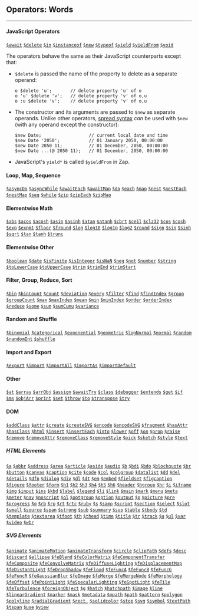 ## Operators: Words

---

#### JavaScript Operators

[`$await`](https://developer.mozilla.org/en-US/docs/Web/JavaScript/Reference/Operators/await) [`$delete`](https://developer.mozilla.org/en-US/docs/Web/JavaScript/Reference/Operators/delete) [`$in`](https://developer.mozilla.org/en-US/docs/Web/JavaScript/Reference/Operators/in) [`$instanceof`](https://developer.mozilla.org/en-US/docs/Web/JavaScript/Reference/Operators/instanceof) [`$new`](https://developer.mozilla.org/en-US/docs/Web/JavaScript/Reference/Operators/new) [`$typeof`](https://developer.mozilla.org/en-US/docs/Web/JavaScript/Reference/Operators/typeof) [`$yield`](https://developer.mozilla.org/en-US/docs/Web/JavaScript/Reference/Operators/yield) [`$yieldFrom`](https://developer.mozilla.org/en-US/docs/Web/JavaScript/Reference/Operators/yield*) [`$void`](https://developer.mozilla.org/en-US/docs/Web/JavaScript/Reference/Operators/void)   

The operators behave the same as their JavaScript counterparts except that:

  * `$delete` is passed the name of the property to delete as a separate operand:

    ```
    o $delete 'u';       // delete property 'u' of o
    o 'u' $delete 'v';   // delete property 'v' of o,u
    o :u $delete 'v';    // delete property 'v' of o,u
    ```
  
  * The constructor and its arguments are passed to `$new` as separate operands. Unlike other operators, [spread syntax](?Spread) _can_ be used with `$new` (with any operand except the constructor):

    ```
    $new Date;                  // current local date and time
    $new Date '2050';           // 01 January 2050, 00:00:00
    $new Date 2050 11;          // 01 December, 2050, 00:00:00
    $new Date ...(@ 2050 11);   // 01 December, 2050, 00:00:00
    ```

  * JavaScript's `yield*` is called `$yieldFrom` in Zap.

#### Loop, Map, Sequence

[`$asyncDo`](?Generators#do-and-while) [`$asyncWhile`](?Generators#do-and-while) 
[`$awaitEach`](?Loops#async-loops) [`$awaitMap`](?Loops#async-loops)  [`$do`](?Generators#do-and-while) [`$each`](?Loops)  [`$map`](?Loops) [`$nest`](?Generators#nest) [`$nestEach`](?Loops#nested-loops) [`$nestMap`](?Loops#nested-loops) [`$seq`](?Generators#seq) [`$while`](?Generators#do-and-while) [`$zip`](?Generators#zip) [`$zipEach`](?Loops#zipped-loops) [`$zipMap`](?Loops#zipped-loops) 

#### Elementwise Math

[`$abs`](?Elementwise) [`$acos`](?Elementwise) [`$acosh`](?Elementwise) [`$asin`](?Elementwise) [`$asinh`](?Elementwise) [`$atan`](?Elementwise) [`$atanh`](?Elementwise) [`$cbrt`](?Elementwise) [`$ceil`](?Elementwise) [`$clz32`](?Elementwise) [`$cos`](?Elementwise) [`$cosh`](?Elementwise) [`$exp`](?Elementwise) [`$expm1`](?Elementwise) [`$floor`](?Elementwise) [`$fround`](?Elementwise) [`$log`](?Elementwise) [`$log10`](?Elementwise) [`$log1p`](?Elementwise)  [`$log2`](?Elementwise) [`$round`](?Elementwise) [`$sign`](?Elementwise) [`$sin`](?Elementwise) [`$sinh`](?Elementwise) [`$sqrt`](?Elementwise) [`$tan`](?Elementwise) [`$tanh`](?Elementwise) [`$trunc`](?Elementwise)

#### Elementwise Other

[`$boolean`](?Elementwise) [`$date`](?Elementwise) [`$isFinite`](?Elementwise) [`$isInteger`](?Elementwise) [`$isNaN`](?Elementwise) [`$neg`](?Elementwise) [`$not`](?Elementwise) [`$number`](?Elementwise) [`$string`](?Elementwise) [`$toLowerCase`](?Elementwise) [`$toUpperCase`](?Elementwise) [`$trim`](?Elementwise) [`$trimEnd`](?Elementwise) [`$trimStart`](?Elementwise)   

#### Filter, Group, Reduce, Sort

[`$bin`](?Order-and-Bin#bin)  [`$binCount`](?Order-and-Bin#bin) [`$count`](?Reduce#count) [`$deviation`](?Reduce#sum) [`$every`](?Reduce#every) [`$filter`](?Filter-and-Group#filter)  [`$find`](?Reduce#find) [`$findIndex`](?Reduce#find) [`$group`](?Filter-and-Group#group) [`$groupCount`](?Filter-and-Group#group) [`$max`](?Reduce#min) [`$maxIndex`](?Reduce#min) [`$mean`](?Reduce#sum) [`$min`](?Reduce#min) [`$minIndex`](?Reduce#min) [`$order`](?Order-and-Bin#order) [`$orderIndex`](?Order-and-Bin#order) [`$reduce`](?Reduce) [`$some`](?Reduce#every) [`$sum`](?Reduce#sum) [`$sumCumu`](?Reduce#sum-cumu) [`$variance`](?Reduce#sum)

#### Random and Shuffle
[`$binomial`](?Random-and-Shuffle#binomial) [`$categorical`](?Random-and-Shuffle#categorical) [`$exponential`](?Random-and-Shuffle#exponential) [`$geometric`](?Random-and-Shuffle#geometric) [`$logNormal`](?Random-and-Shuffle#log-normal) [`$normal`](?Random-and-Shuffle#normal) [`$random`](?Random-and-Shuffle#random) [`$randomInt`](?Random-and-Shuffle#random-int) [`$shuffle`](?Random-and-Shuffle#shuffle)

#### Import and Export
[`$export`](?Import-and-Export#export) [`$import`](?Import-and-Export#import) [`$importAll`](?Import-and-Export#import-all)  [`$importAs`](?Import-and-Export#import-as) [`$importDefault`](?Import-and-Export#import-default)

#### Other

[`$at`](?Get-Property#at) [`$array`](?Spread#array)  [`$arrObj`](?Tabular-Data#array-of-objects) [`$assign`](?Set-Property#copy-properties) [`$awaitTry`](?Errors) [`$class`](?Object-Oriented-Programming#extends-example) [`$debugger`](?Print-and-Debug#debugger) [`$extends`](?Object-Oriented-Programming#extends-example) [`$get`](?Get-Property#get) [`$if`](?Conditional) [`$ms`](?Print-and-Debug#ms) [`$objArr`](?Tabular-Data#object-of-arrays) [`$print`](?Print-and-Debug#print) [`$set`](?Set-Property#set) [`$throw`](?Errors) [`$to`](?Set-Property#to) [`$transpose`](?Tabular-Data#transpose) [`$try`](?Errors)

#### DOM

[`$addClass`](?DOM#add-class) [`$attr`](?DOM#attr) [`$create`](?DOM#create) [`$createSVG`](?DOM#create) [`$encode`](?DOM#encode) [`$encodeSVG`](?DOM#encode) [`$fragment`](?DOM#fragment) [`$hasAttr`](?DOM#has-attr) [`$hasClass`](?DOM#has-attr) [`$html`](?DOM#html) [`$insert`](?DOM#insert) [`$insertEach`](?DOM#insert-each) [`$into`](?DOM#into) [`$lower`](?DOM#lower) [`$off`](?DOM#on) [`$on`](?DOM#on) [`$prop`](?DOM#attr) [`$raise`](?DOM#lower) [`$remove`](?DOM#remove) [`$removeAttr`](?DOM#remove-attr) [`$removeClass`](?DOM#add-class) [`$removeStyle`](?DOM#remove-attr)  [`$pick`](?DOM#pick) [`$sketch`](?DOM#sketch) [`$style`](?DOM#attr) [`$text`](?DOM#html)

##### HTML Elements

[`$a`](?DOM#create-convenience) [`$abbr`](?DOM#create-convenience) [`$address`](?DOM#create-convenience) [`$area`](?DOM#create-convenience) [`$article`](?DOM#create-convenience) [`$aside`](?DOM#create-convenience) [`$audio`](?DOM#create-convenience) [`$b`](?DOM#create-convenience) [`$bdi`](?DOM#create-convenience) [`$bdo`](?DOM#create-convenience) [`$blockquote`](?DOM#create-convenience) [`$br`](?DOM#create-convenience) [`$button`](?DOM#create-convenience) [`$canvas`](?DOM#create-convenience) [`$caption`](?DOM#create-convenience) [`$cite`](?DOM#create-convenience) [`$code`](?DOM#create-convenience) [`$col`](?DOM#create-convenience) [`$colgroup`](?DOM#create-convenience) [`$datalist`](?DOM#create-convenience) [`$dd`](?DOM#create-convenience) [`$del`](?DOM#create-convenience) [`$details`](?DOM#create-convenience) [`$dfn`](?DOM#create-convenience) [`$dialog`](?DOM#create-convenience) [`$div`](?DOM#create-convenience) [`$dl`](?DOM#create-convenience) [`$dt`](?DOM#create-convenience) [`$em`](?DOM#create-convenience) [`$embed`](?DOM#create-convenience) [`$fieldset`](?DOM#create-convenience) [`$figcaption`](?DOM#create-convenience) [`$figure`](?DOM#create-convenience) [`$footer`](?DOM#create-convenience) [`$form`](?DOM#create-convenience) [`$h1`](?DOM#create-convenience) [`$h2`](?DOM#create-convenience) [`$h3`](?DOM#create-convenience) [`$h4`](?DOM#create-convenience) [`$h5`](?DOM#create-convenience) [`$h6`](?DOM#create-convenience) [`$header`](?DOM#create-convenience) [`$hgroup`](?DOM#create-convenience) [`$hr`](?DOM#create-convenience) [`$i`](?DOM#create-convenience) [`$iframe`](?DOM#create-convenience) [`$img`](?DOM#create-convenience) [`$input`](?DOM#create-convenience) [`$ins`](?DOM#create-convenience) [`$kbd`](?DOM#create-convenience) [`$label`](?DOM#create-convenience) [`$legend`](?DOM#create-convenience) [`$li`](?DOM#create-convenience) [`$link`](?DOM#create-convenience) [`$main`](?DOM#create-convenience) [`$mark`](?DOM#create-convenience) [`$menu`](?DOM#create-convenience) [`$meta`](?DOM#create-convenience) [`$meter`](?DOM#create-convenience) [`$nav`](?DOM#create-convenience) [`$noscript`](?DOM#create-convenience) [`$ol`](?DOM#create-convenience) [`$optgroup`](?DOM#create-convenience) [`$option`](?DOM#create-convenience) [`$output`](?DOM#create-convenience) [`$p`](?DOM#create-convenience) [`$picture`](?DOM#create-convenience) [`$pre`](?DOM#create-convenience) [`$progress`](?DOM#create-convenience) [`$q`](?DOM#create-convenience) [`$rb`](?DOM#create-convenience) [`$rp`](?DOM#create-convenience) [`$rt`](?DOM#create-convenience) [`$rtc`](?DOM#create-convenience) [`$ruby`](?DOM#create-convenience) [`$s`](?DOM#create-convenience) [`$samp`](?DOM#create-convenience) [`$script`](?DOM#create-convenience) [`$section`](?DOM#create-convenience) [`$select`](?DOM#create-convenience) [`$slot`](?DOM#create-convenience) [`$small`](?DOM#create-convenience) [`$source`](?DOM#create-convenience) [`$span`](?DOM#create-convenience) [`$strong`](?DOM#create-convenience) [`$sub`](?DOM#create-convenience) [`$summary`](?DOM#create-convenience) [`$sup`](?DOM#create-convenience) [`$table`](?DOM#create-convenience) [`$tbody`](?DOM#create-convenience) [`$td`](?DOM#create-convenience) [`$template`](?DOM#create-convenience) [`$textarea`](?DOM#create-convenience) [`$tfoot`](?DOM#create-convenience) [`$th`](?DOM#create-convenience) [`$thead`](?DOM#create-convenience) [`$time`](?DOM#create-convenience) [`$title`](?DOM#create-convenience) [`$tr`](?DOM#create-convenience) [`$track`](?DOM#create-convenience) [`$u`](?DOM#create-convenience) [`$ul`](?DOM#create-convenience) [`$var`](?DOM#create-convenience) [`$video`](?DOM#create-convenience) [`$wbr`](?DOM#create-convenience)

##### SVG Elements

[`$animate`](?DOM#create-convenience) [`$animateMotion`](?DOM#create-convenience) [`$animateTransform`](?DOM#create-convenience) [`$circle`](?DOM#create-convenience) [`$clipPath`](?DOM#create-convenience) [`$defs`](?DOM#create-convenience) [`$desc`](?DOM#create-convenience) [`$discard`](?DOM#create-convenience) [`$ellipse`](?DOM#create-convenience) [`$feBlend`](?DOM#create-convenience) [`$feColorMatrix`](?DOM#create-convenience) [`$feComponentTransfer`](?DOM#create-convenience) [`$feComposite`](?DOM#create-convenience) [`$feConvolveMatrix`](?DOM#create-convenience) [`$feDiffuseLighting`](?DOM#create-convenience) [`$feDisplacementMap`](?DOM#create-convenience) [`$feDistantLight`](?DOM#create-convenience) [`$feDropShadow`](?DOM#create-convenience) [`$feFlood`](?DOM#create-convenience) [`$feFuncA`](?DOM#create-convenience) [`$feFuncB`](?DOM#create-convenience) [`$feFuncG`](?DOM#create-convenience) [`$feFuncR`](?DOM#create-convenience) [`$feGaussianBlur`](?DOM#create-convenience) [`$feImage`](?DOM#create-convenience) [`$feMerge`](?DOM#create-convenience) [`$feMergeNode`](?DOM#create-convenience) [`$feMorphology`](?DOM#create-convenience) [`$feOffset`](?DOM#create-convenience) [`$fePointLight`](?DOM#create-convenience) [`$feSpecularLighting`](?DOM#create-convenience) [`$feSpotLight`](?DOM#create-convenience) [`$feTile`](?DOM#create-convenience) [`$feTurbulence`](?DOM#create-convenience) [`$foreignObject`](?DOM#create-convenience) [`$g`](?DOM#create-convenience) [`$hatch`](?DOM#create-convenience) [`$hatchpath`](?DOM#create-convenience) [`$image`](?DOM#create-convenience) [`$line`](?DOM#create-convenience) [`$linearGradient`](?DOM#create-convenience) [`$marker`](?DOM#create-convenience) [`$mask`](?DOM#create-convenience) [`$metadata`](?DOM#create-convenience) [`$mpath`](?DOM#create-convenience) [`$path`](?DOM#create-convenience) [`$pattern`](?DOM#create-convenience) [`$polygon`](?DOM#create-convenience) [`$polyline`](?DOM#create-convenience) [`$radialGradient`](?DOM#create-convenience) [`$rect `](?DOM#create-convenience) [`$solidcolor`](?DOM#create-convenience) [`$stop`](?DOM#create-convenience) [`$svg`](?DOM#create-convenience) [`$symbol`](?DOM#create-convenience) [`$textPath`](?DOM#create-convenience) [`$tspan`](?DOM#create-convenience) [`$use`](?DOM#create-convenience) [`$view`](?DOM#create-convenience)
